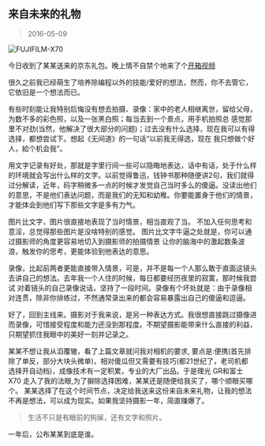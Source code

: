 来自未来的礼物
--------
>2016-05-09

![FUJIFILM-X70](__IMG__/2016050901.jpg)

今日收到了某某送来的京东礼包。晚上情不自禁个地来了个[开箱视频](http://weibo.com/p/230444ab67a85678cbde118f2b3285533d6e8c)

很久之前我已经萌生了培养除编程以外的技能/爱好的想法，然而，你不去管它，它依旧是一个想法而已。

有些时刻能让我特别后悔没有想去拍摄、录像：家中的老人相继离世，留给父母，为数不多的彩色照，以及一张黑白照；每当去到一个景点，用手机拍照总
感觉那里不对劲(当然，他解决了很大部分的问题)；过去没有什么选择，现在我可以有得选择，都想尝试下。想起《无间道》的一句话“以前我无得选，现在
我只想做个好人，給个机会我”。

用文字记录有好处，那就是字里行间一些可以隐晦地表达，话中有话，处于什么样的环境就会写出什么样的文字。以前觉得鲁迅，钱钟书那种随便讲2句，我们就得
过分解读，近年，码字稍微多一点的时候才发觉自己当时多么的傻逼。没读出他们的意思，不是他们表达问题，而是我们的无知和幼稚。你要能置身于他们的情景，
才能体会到他们写下那些文字是多有力气。

图片比文字，图片很直接地表现了当时情景，相当直观了当。 不加入任何思考和意淫，总觉得那些图片是没啥特别的感觉。
图片比文字牛逼之处就是，你可以通过摄影师的角度更容易地切入到摄影师的拍摄情景 让你的脑海中的激起数条波浪，触发你的思考，更能体验到他表达的意思。

录像，比起前两者更能直接带入情景，可是，并不是每一个人那么敢于直面这镜头去讲自己的想法。去年我一个人住的时候，每日都要经历夜里的寂寞，那时候我尝试
对着镜头的自己录像说话，坚持了一段时间。录像有个坏处就是：由于录像相对连贯，除非你排练过，不然通常录出来的都会容易暴露出自己的傻逼和逗逼。

好了，回到主线来。摄影对于我来说，是另一种表达方式。我很想直接跳过摄像进而录像，可惜接受程度和能力还没到那程度。不期望摄影能带来什么直接的利益，
只期望抓住我眼中的美好一刻并记录之。

某某不想让我从滔覆辙，看了上篇文章就问我对相机的要求, 要点是:便携(首先排除了单反，部分大块头微单)，相对傻瓜但又需要有技巧(都21世纪了，老司机都
选择开自动档)，成像技术有一定积累，专业的大厂出品。于是理光 GR和富士 X70 走入了我的法眼,为了摒除选择困难，某某还是随便给我买了，哪个顺眼买哪个。 
某某选择了在这个时间节点，决定给我送来这份来自未来礼物，让我的想法不再是想法，可以成为现实。如果我坚持摄影一年，简直赚爆了。

> 生活不只是有眼前的狗屎，还有文字和照片。

一年后，公布某某到底是谁。


